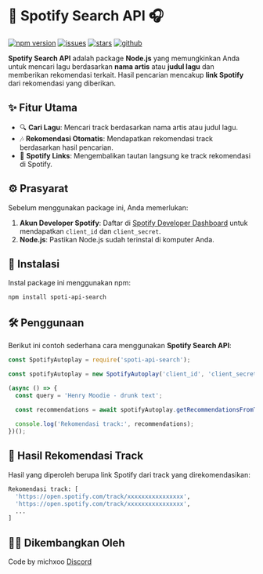 # 🎵 Spotify Search API 🎧

[![npm version](https://img.shields.io/npm/v/spoti-search-api)](https://www.npmjs.com/package/spoti-searcg-api)
[![issues](https://img.shields.io/github/issues/username/michxoo)](https://github.com/username/michxoo/issues)
[![stars](https://img.shields.io/github/stars/username/michxoo)](https://github.com/username/michxoo/stargazers)
[![github](https://img.shields.io/github/username/michxoo)](https://github.com/username/michxoo)


**Spotify Search API** adalah package **Node.js** yang memungkinkan Anda untuk mencari lagu berdasarkan **nama artis** atau **judul lagu** dan memberikan rekomendasi terkait. Hasil pencarian mencakup **link Spotify** dari rekomendasi yang diberikan.

## ✨ Fitur Utama

- 🔍 **Cari Lagu**: Mencari track berdasarkan nama artis atau judul lagu.
- 🎶 **Rekomendasi Otomatis**: Mendapatkan rekomendasi track berdasarkan hasil pencarian.
- 🔗 **Spotify Links**: Mengembalikan tautan langsung ke track rekomendasi di Spotify.

## ⚙️ Prasyarat

Sebelum menggunakan package ini, Anda memerlukan:
1. **Akun Developer Spotify**: Daftar di [Spotify Developer Dashboard](https://developer.spotify.com/dashboard/applications) untuk mendapatkan `client_id` dan `client_secret`.
2. **Node.js**: Pastikan Node.js sudah terinstal di komputer Anda.

## 🚀 Instalasi

Instal package ini menggunakan npm:

```bash
npm install spoti-api-search
```

## 🛠️ Penggunaan

Berikut ini contoh sederhana cara menggunakan **Spotify Search API**:

```javascript
const SpotifyAutoplay = require('spoti-api-search');

const spotifyAutoplay = new SpotifyAutoplay('client_id', 'client_secret');

(async () => {
  const query = 'Henry Moodie - drunk text';
  
  const recommendations = await spotifyAutoplay.getRecommendationsFromTrackName(query);

  console.log('Rekomendasi track:', recommendations);
})();
```

## 📀 Hasil Rekomendasi Track

Hasil yang diperoleh berupa link Spotify dari track yang direkomendasikan:

```bash
Rekomendasi track: [
  'https://open.spotify.com/track/xxxxxxxxxxxxxxxx',
  'https://open.spotify.com/track/xxxxxxxxxxxxxxxx',
  ...
]
```

## 🧑‍💻 Dikembangkan Oleh

Code by michxoo
[Discord](https://discord.com/users/707254056535588924)